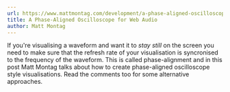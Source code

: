 ```yaml
---
url: https://www.mattmontag.com/development/a-phase-aligned-oscilloscope
title: A Phase-Aligned Oscilloscope for Web Audio
author: Matt Montag
---
```


If you're visualising a waveform and want it to *stay still* on the
screen you need to make sure that the refresh rate of your
visualisation is syncronised to the frequency of the waveform. This is
called phase-alignment and in this post Matt Montag talks about how to
create phase-aligned oscilloscope style visualisations. Read the
comments too for some alternative approaches.
